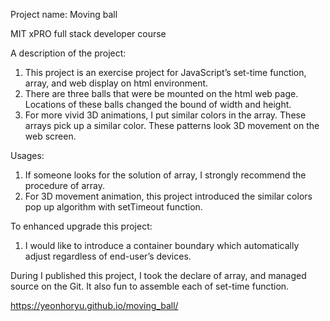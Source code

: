 Project name: Moving ball  

MIT xPRO full stack developer course


A description of the project: 
1.	This project is an exercise project for JavaScript’s set-time function, array, and web display on html environment.
2.	There are three balls that were be mounted on the html web page. Locations of these balls changed the bound of width and height.
3.	For more vivid 3D animations, I put similar colors in the array. These arrays pick up a similar color. These patterns look 3D movement on the web screen. 


Usages:
1.	If someone looks for the solution of array, I strongly recommend the procedure of array. 
2.	For 3D movement animation, this project introduced the similar colors pop up algorithm with setTimeout function.


To enhanced upgrade this project: 
1.	I would like to introduce a container boundary which automatically adjust regardless of end-user’s devices.


During I published this project, I took the declare of array, and managed source on the Git. It also fun to assemble each of set-time function.

https://yeonhoryu.github.io/moving_ball/
